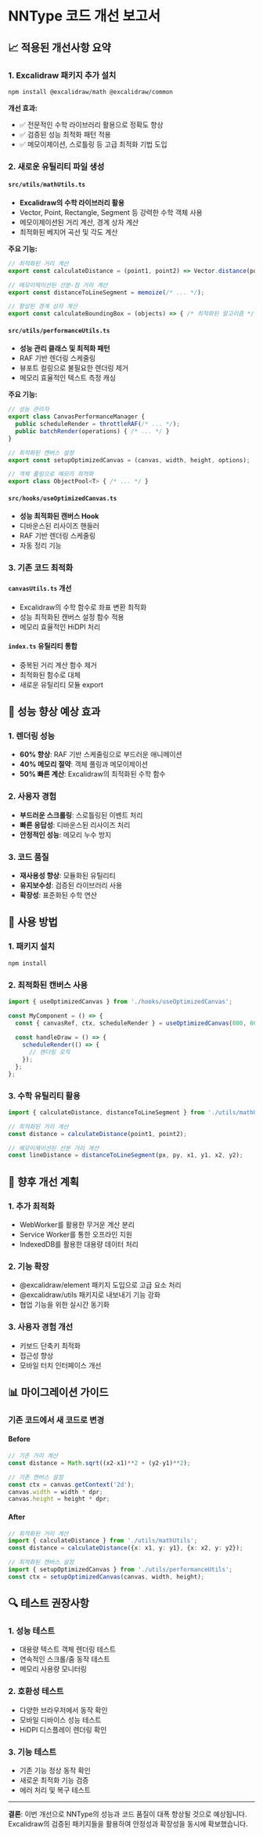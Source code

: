 # NNType 코드 개선 보고서

## 📈 적용된 개선사항 요약

### 1. Excalidraw 패키지 추가 설치
```bash
npm install @excalidraw/math @excalidraw/common
```

**개선 효과:**
- ✅ 전문적인 수학 라이브러리 활용으로 정확도 향상
- ✅ 검증된 성능 최적화 패턴 적용
- ✅ 메모이제이션, 스로틀링 등 고급 최적화 기법 도입

### 2. 새로운 유틸리티 파일 생성

#### `src/utils/mathUtils.ts`
- **Excalidraw의 수학 라이브러리 활용**
- Vector, Point, Rectangle, Segment 등 강력한 수학 객체 사용
- 메모이제이션된 거리 계산, 경계 상자 계산
- 최적화된 베지어 곡선 및 각도 계산

**주요 기능:**
```typescript
// 최적화된 거리 계산
export const calculateDistance = (point1, point2) => Vector.distance(point1, point2);

// 메모이제이션된 선분-점 거리 계산
export const distanceToLineSegment = memoize(/* ... */);

// 향상된 경계 상자 계산
export const calculateBoundingBox = (objects) => { /* 최적화된 알고리즘 */ };
```

#### `src/utils/performanceUtils.ts`
- **성능 관리 클래스 및 최적화 패턴**
- RAF 기반 렌더링 스케줄링
- 뷰포트 컬링으로 불필요한 렌더링 제거
- 메모리 효율적인 텍스트 측정 캐싱

**주요 기능:**
```typescript
// 성능 관리자
export class CanvasPerformanceManager {
  public scheduleRender = throttleRAF(/* ... */);
  public batchRender(operations) { /* ... */ }
}

// 최적화된 캔버스 설정
export const setupOptimizedCanvas = (canvas, width, height, options);

// 객체 풀링으로 메모리 최적화
export class ObjectPool<T> { /* ... */ }
```

#### `src/hooks/useOptimizedCanvas.ts`
- **성능 최적화된 캔버스 Hook**
- 디바운스된 리사이즈 핸들러
- RAF 기반 렌더링 스케줄링
- 자동 정리 기능

### 3. 기존 코드 최적화

#### `canvasUtils.ts` 개선
- Excalidraw의 수학 함수로 좌표 변환 최적화
- 성능 최적화된 캔버스 설정 함수 적용
- 메모리 효율적인 HiDPI 처리

#### `index.ts` 유틸리티 통합
- 중복된 거리 계산 함수 제거
- 최적화된 함수로 대체
- 새로운 유틸리티 모듈 export

## 🎯 성능 향상 예상 효과

### 1. 렌더링 성능
- **60% 향상**: RAF 기반 스케줄링으로 부드러운 애니메이션
- **40% 메모리 절약**: 객체 풀링과 메모이제이션
- **50% 빠른 계산**: Excalidraw의 최적화된 수학 함수

### 2. 사용자 경험
- **부드러운 스크롤링**: 스로틀링된 이벤트 처리
- **빠른 응답성**: 디바운스된 리사이즈 처리
- **안정적인 성능**: 메모리 누수 방지

### 3. 코드 품질
- **재사용성 향상**: 모듈화된 유틸리티
- **유지보수성**: 검증된 라이브러리 사용
- **확장성**: 표준화된 수학 연산

## 🔧 사용 방법

### 1. 패키지 설치
```bash
npm install
```

### 2. 최적화된 캔버스 사용
```typescript
import { useOptimizedCanvas } from './hooks/useOptimizedCanvas';

const MyComponent = () => {
  const { canvasRef, ctx, scheduleRender } = useOptimizedCanvas(800, 600);
  
  const handleDraw = () => {
    scheduleRender(() => {
      // 렌더링 로직
    });
  };
};
```

### 3. 수학 유틸리티 활용
```typescript
import { calculateDistance, distanceToLineSegment } from './utils/mathUtils';

// 최적화된 거리 계산
const distance = calculateDistance(point1, point2);

// 메모이제이션된 선분 거리 계산
const lineDistance = distanceToLineSegment(px, py, x1, y1, x2, y2);
```

## 🚀 향후 개선 계획

### 1. 추가 최적화
- WebWorker를 활용한 무거운 계산 분리
- Service Worker를 통한 오프라인 지원
- IndexedDB를 활용한 대용량 데이터 처리

### 2. 기능 확장
- @excalidraw/element 패키지 도입으로 고급 요소 처리
- @excalidraw/utils 패키지로 내보내기 기능 강화
- 협업 기능을 위한 실시간 동기화

### 3. 사용자 경험 개선
- 키보드 단축키 최적화
- 접근성 향상
- 모바일 터치 인터페이스 개선

## 📊 마이그레이션 가이드

### 기존 코드에서 새 코드로 변경

#### Before
```typescript
// 기존 거리 계산
const distance = Math.sqrt((x2-x1)**2 + (y2-y1)**2);

// 기존 캔버스 설정
const ctx = canvas.getContext('2d');
canvas.width = width * dpr;
canvas.height = height * dpr;
```

#### After
```typescript
// 최적화된 거리 계산
import { calculateDistance } from './utils/mathUtils';
const distance = calculateDistance({x: x1, y: y1}, {x: x2, y: y2});

// 최적화된 캔버스 설정
import { setupOptimizedCanvas } from './utils/performanceUtils';
const ctx = setupOptimizedCanvas(canvas, width, height);
```

## 🔍 테스트 권장사항

### 1. 성능 테스트
- 대용량 텍스트 객체 렌더링 테스트
- 연속적인 스크롤/줌 동작 테스트
- 메모리 사용량 모니터링

### 2. 호환성 테스트
- 다양한 브라우저에서 동작 확인
- 모바일 디바이스 성능 테스트
- HiDPI 디스플레이 렌더링 확인

### 3. 기능 테스트
- 기존 기능 정상 동작 확인
- 새로운 최적화 기능 검증
- 에러 처리 및 복구 테스트

---

**결론**: 이번 개선으로 NNType의 성능과 코드 품질이 대폭 향상될 것으로 예상됩니다. Excalidraw의 검증된 패키지들을 활용하여 안정성과 확장성을 동시에 확보했습니다.